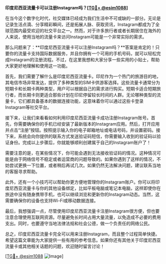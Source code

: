 **印度尼西亚流量卡可以注册Instagram吗？[[TG💪+ @esim1088](https://t.me/s/esim1088)]**

在当今这个数字化时代，社交媒体已经成为我们生活中不可或缺的一部分。无论是记录生活点滴、分享精彩瞬间，还是拓展人脉、获取资讯，Instagram都成为了全球范围内最受欢迎的社交平台之一。然而，对于许多旅行者或者长期居住在海外的人来说，使用当地的流量卡来访问Instagram可能是一个非常实际的需求。

那么问题来了：**印度尼西亚流量卡可以注册Instagram吗？**答案是肯定的！只要你的流量卡支持国际数据服务，并且你拥有一个可用的手机号码，就可以轻松完成Instagram的注册流程。不过，在这里我想和大家分享一些实用的小贴士，帮助大家更好地理解和使用这一功能。

首先，我们需要了解什么是印度尼西亚流量卡。印尼作为一个热门的旅游目的地，其电信市场非常发达，提供了多种类型的SIM卡供游客选择。这些流量卡通常分为短期卡和长期卡两种类型，用户可以根据自己的需求进行购买。短期卡适合短期旅行者，而长期卡则更适合那些计划在印尼停留较长时间的人群。无论哪种类型的流量卡，它们都具备基本的数据连接功能，这意味着你可以通过这些卡登录Instagram等社交平台。

接下来，让我们来看看如何利用印度尼西亚流量卡成功注册Instagram账号。首先，你需要确保你的手机已经安装了最新版本的Instagram应用。然后，打开应用并点击“注册”按钮。按照提示输入你的电子邮箱地址或电话号码，并设置密码。接下来，系统会向你提供的联系方式发送验证码短信，你需要输入收到的验证码以验证身份。完成以上步骤后，你就能够顺利创建属于自己的Instagram账户了！

需要注意的是，在某些情况下，你可能会遇到无法接收验证码的情况。这种情况可能是由于网络信号不稳定或者运营商的问题导致的。如果你遇到了这样的情况，不妨尝试更换一下位置，或者稍后再试几次。如果仍然无法解决问题，建议联系当地的客服寻求帮助。

此外，还有一个小技巧可以帮助你更方便地管理你的Instagram账户。你可以将印度尼西亚流量卡与你的其他设备绑定，比如平板电脑或笔记本电脑，这样即使你在旅途中没有随身携带手机，也可以继续浏览和更新你的Instagram动态。当然，这需要确保你的设备也支持Wi-Fi或移动数据连接。

最后，我想强调一点，尽管使用印度尼西亚流量卡注册Instagram很方便，但也要注意合理使用互联网资源。尽量避免长时间占用大量流量，以免造成不必要的费用支出。同时，也要遵守当地法律法规和社会公德，做一个负责任的网络公民。

总之，印度尼西亚流量卡完全可以用来注册Instagram，而且整个过程简单快捷。希望这篇文章能为大家提供一些有用的参考信息。如果你还有其他关于印度尼西亚流量卡或其他相关话题的问题，欢迎随时留言讨论！

[[TG💪+ @esim1088](https://t.me/s/esim1088) ![Image](https://i.postimg.cc/4NQfJmqS/Snipaste-2025-05-13-00-14-12.png)]